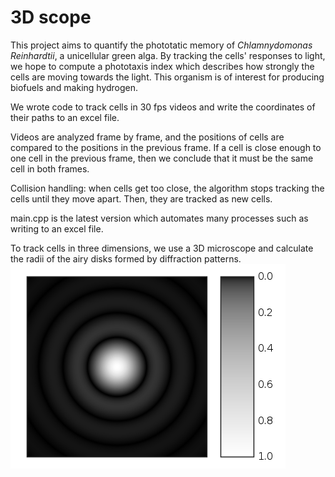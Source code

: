 # 3D scope

This project aims to quantify the phototatic memory of *Chlamnydomonas Reinhardtii*, a unicellular green alga.  By tracking the cells' responses to light, we hope to compute a phototaxis index which describes how strongly the cells are moving towards the light.  This organism is of interest for producing biofuels and making hydrogen.

We wrote code to track cells in 30 fps videos and write the coordinates of their paths to an excel file.

Videos are analyzed frame by frame, and the positions of cells are compared to the positions in the previous frame.  If a cell is close enough to one cell in the previous frame, then we conclude that it must be the same cell in both frames.

Collision handling: when cells get too close, the algorithm stops tracking the cells until they move apart.  Then, they are tracked as new cells.

main.cpp is the latest version which automates many processes such as writing to an excel file.

To track cells in three dimensions, we use a 3D microscope and calculate the radii of the airy disks formed by diffraction patterns.
<img src = "airydisk.png">
